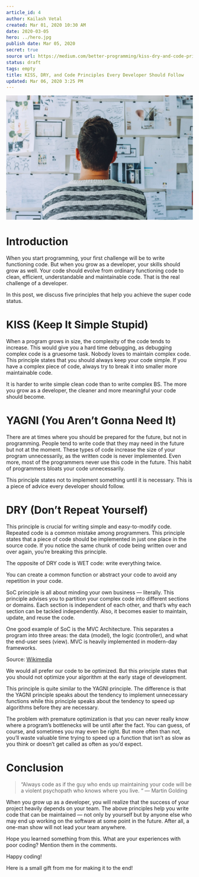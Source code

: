 ```yaml
---
article_id: 4
author: Kailash Vetal
created: Mar 01, 2020 10:30 AM
date: 2020-03-05
hero: ../hero.jpg
publish date: Mar 05, 2020
secret: true
source url: https://medium.com/better-programming/kiss-dry-and-code-principles-every-developer-should-follow-b77d89f51d74
status: draft
tags: empty
title: KISS, DRY, and Code Principles Every Developer Should Follow
updated: Mar 06, 2020 3:25 PM
---
```

![1*itpAdE6O7ldkLqBqvW2ZTA.jpeg](4/1itpAdE6O7ldkLqBqvW2ZTA.jpeg)

# Introduction

When you start programming, your first challenge will be to write functioning code. But when you grow as a developer, your skills should grow as well. Your code should evolve from ordinary functioning code to clean, efficient, understandable and maintainable code. That is the real challenge of a developer.

In this post, we discuss five principles that help you achieve the super code status.

# KISS (Keep It Simple Stupid)

When a program grows in size, the complexity of the code tends to increase. This would give you a hard time debugging, as debugging complex code is a gruesome task. Nobody loves to maintain complex code. This principle states that you should always keep your code simple. If you have a complex piece of code, always try to break it into smaller more maintainable code.

It is harder to write simple clean code than to write complex BS. The more you grow as a developer, the cleaner and more meaningful your code should become.

# YAGNI (You Aren’t Gonna Need It)

There are at times where you should be prepared for the future, but not in programming. People tend to write code that they may need in the future but not at the moment. These types of code increase the size of your program unnecessarily, as the written code is never implemented. Even more, most of the programmers never use this code in the future. This habit of programmers bloats your code unnecessarily.

This principle states not to implement something until it is necessary. This is a piece of advice every developer should follow.

# DRY (Don’t Repeat Yourself)

This principle is crucial for writing simple and easy-to-modify code. Repeated code is a common mistake among programmers. This principle states that a piece of code should be implemented in just one place in the source code. If you notice the same chunk of code being written over and over again, you’re breaking this principle.

The opposite of DRY code is WET code: write everything twice.

You can create a common function or abstract your code to avoid any repetition in your code.

SoC principle is all about minding your own business — literally. This principle advises you to partition your complex code into different sections or domains. Each section is independent of each other, and that’s why each section can be tackled independently. Also, it becomes easier to maintain, update, and reuse the code.

One good example of SoC is the MVC Architecture. This separates a program into three areas: the data (model), the logic (controller), and what the end-user sees (view). MVC is heavily implemented in modern-day frameworks.

Source: [Wikimedia](https://commons.wikimedia.org/wiki/File:MVC_Diagram_(Model-View-Controller).svg)

We would all prefer our code to be optimized. But this principle states that you should not optimize your algorithm at the early stage of development.

This principle is quite similar to the YAGNI principle. The difference is that the YAGNI principle speaks about the tendency to implement unnecessary functions while this principle speaks about the tendency to speed up algorithms before they are necessary.

The problem with premature optimization is that you can never really know where a program’s bottlenecks will be until after the fact. You can guess, of course, and sometimes you may even be right. But more often than not, you’ll waste valuable time trying to speed up a function that isn’t as slow as you think or doesn’t get called as often as you’d expect.

# Conclusion

> “Always code as if the guy who ends up maintaining your code will be a violent psychopath who knows where you live. “ — Martin Golding

When you grow up as a developer, you will realize that the success of your project heavily depends on your team. The above principles help you write code that can be maintained — not only by yourself but by anyone else who may end up working on the software at some point in the future. After all, a one-man show will not lead your team anywhere.

Hope you learned something from this. What are your experiences with poor coding? Mention them in the comments.

Happy coding!

Here is a small gift from me for making it to the end!

